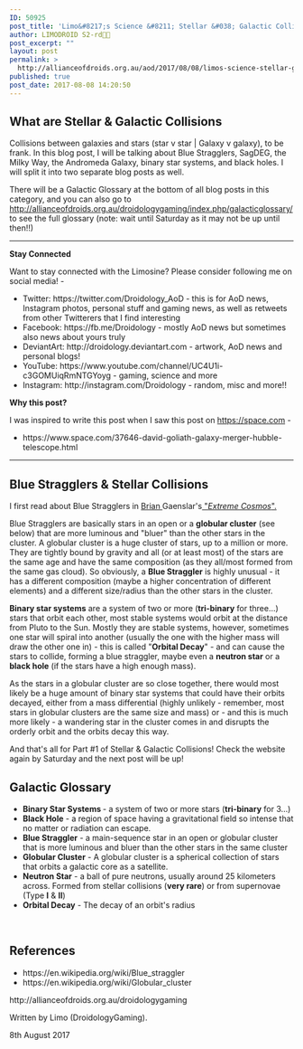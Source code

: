 ```yaml
---
ID: 50925
post_title: 'Limo&#8217;s Science &#8211; Stellar &#038; Galactic Collisions #1'
author: LIMODROID S2-rd🔭🔬
post_excerpt: ""
layout: post
permalink: >
  http://allianceofdroids.org.au/aod/2017/08/08/limos-science-stellar-galactic-collisions-1/
published: true
post_date: 2017-08-08 14:20:50
---
```

<h2>What are Stellar &amp; Galactic Collisions</h2>
Collisions between galaxies and stars (star v star | Galaxy v galaxy), to be frank. In this blog post, I will be talking about Blue Stragglers, SagDEG, the Milky Way, the Andromeda Galaxy, binary star systems, and black holes. I will split it into two separate blog posts as well.

There will be a Galactic Glossary at the bottom of all blog posts in this category, and you can also go to http://allianceofdroids.org.au/droidologygaming/index.php/galacticglossary/ to see the full glossary (note: wait until Saturday as it may not be up until then!!)

<hr />

<strong>Stay Connected</strong>

Want to stay connected with the Limosine? Please consider following me on social media! -
<ul>
	<li>Twitter: https://twitter.com/Droidology_AoD - this is for AoD news, Instagram photos, personal stuff and gaming news, as well as retweets from other Twitterers that I find interesting</li>
	<li>Facebook: https://fb.me/Droidology - mostly AoD news but sometimes also news about yours truly</li>
	<li>DeviantArt: http://droidology.deviantart.com - artwork, AoD news and personal blogs!</li>
	<li>YouTube: https://www.youtube.com/channel/UC4U1i-c3GOMUiqRmNTGYoyg - gaming, science and more</li>
	<li>Instagram: http://instagram.com/Droidology - random, misc and more!!</li>
</ul>
<!--more-->

<strong>Why this post?</strong>

I was inspired to write this post when I saw this post on https://space.com -
<ul>
	<li>https://www.space.com/37646-david-goliath-galaxy-merger-hubble-telescope.html</li>
</ul>

<hr />

<h2>Blue Stragglers &amp; Stellar Collisions</h2>
I first read about Blue Stragglers in <a href="https://books.google.com.au/books/about/Extreme_Cosmos.html?id=H3BVYAAACAAJ&amp;redir_esc=y&amp;hl=en">Brian </a>Gaenslar's<a href="https://books.google.com.au/books/about/Extreme_Cosmos.html?id=H3BVYAAACAAJ&amp;redir_esc=y&amp;hl=en"> "<em>Extreme Cosmos</em>".</a>

Blue Stragglers are basically stars in an open or a <strong>globular cluster</strong> (see below) that are more luminous and "bluer" than the other stars in the cluster. A globular cluster is a huge cluster of stars, up to a million or more. They are tightly bound by gravity and all (or at least most) of the stars are the same age and have the same composition (as they all/most formed from the same gas cloud). So obviously, a <strong>Blue Straggler</strong> is highly unusual - it has a different composition (maybe a higher concentration of different elements) and a different size/radius than the other stars in the cluster.

<strong>Binary star systems</strong> are a system of two or more (<strong>tri-binary</strong> for three...) stars that orbit each other, most stable systems would orbit at the distance from Pluto to the Sun. Mostly they are stable systems, however, sometimes one star will spiral into another (usually the one with the higher mass will draw the other one in) - this is called "<strong>Orbital Decay</strong>" - and can cause the stars to collide, forming a blue straggler, maybe even a <strong>neutron star</strong> or a <strong>black hole</strong> (if the stars have a high enough mass).

As the stars in a globular cluster are so close together, there would most likely be a huge amount of binary star systems that could have their orbits decayed, either from a mass differential (highly unlikely - remember, most stars in globular clusters are the same size and mass) or - and this is much more likely - a wandering star in the cluster comes in and disrupts the orderly orbit and the orbits decay this way.

And that's all for Part #1 of Stellar &amp; Galactic Collisions! Check the website again by Saturday and the next post will be up!
<h2>Galactic Glossary</h2>
<ul>
	<li><strong>Binary Star Systems </strong>- a system of two or more stars (<strong>tri-binary</strong> for 3...)</li>
	<li><strong>Black Hole</strong> - a region of space having a gravitational field so intense that no matter or radiation can escape.</li>
	<li><strong>Blue Straggler</strong> - a main-sequence star in an open or globular cluster that is more luminous and bluer than the other stars in the same cluster</li>
	<li><strong>Globular Cluster</strong> - A globular cluster is a spherical collection of stars that orbits a galactic core as a satellite.</li>
	<li><strong>Neutron Star</strong> - a ball of pure neutrons, usually around 25 kilometers across. Formed from stellar collisions (<strong>very rare</strong>) or from supernovae (Type <strong>I</strong> &amp; <strong>II</strong>)</li>
	<li><strong>Orbital Decay</strong> - The decay of an orbit's radius</li>
</ul>
&nbsp;
<h2>References</h2>
<ul>
	<li>https://en.wikipedia.org/wiki/Blue_straggler</li>
	<li>https://en.wikipedia.org/wiki/Globular_cluster</li>
</ul>
http://allianceofdroids.org.au/droidologygaming

Written by Limo (DroidologyGaming).

8th August 2017

&nbsp;